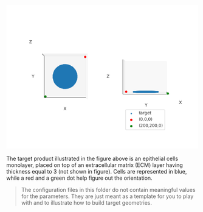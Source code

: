 !["Circle" target product](./target.png?raw=true "'Circle' target product")

The target product illustrated in the figure above is an epithelial cells monolayer, placed on top of an extracellular matrix (ECM) layer having thickness equal to 3 (not shown in figure). Cells are represented in blue, while a red and a green dot help figure out the orientation.

> The configuration files in this folder do not contain meaningful values for the parameters. They are just meant as a template for you to play with and to illustrate how to build target geometries.
